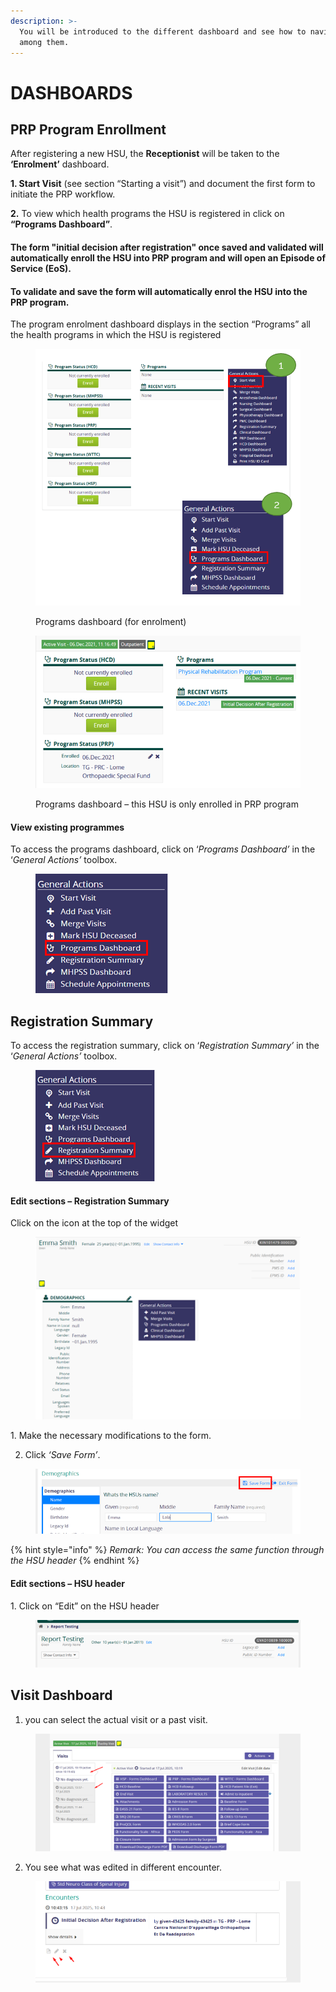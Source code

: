 ```yaml
---
description: >-
  You will be introduced to the different dashboard and see how to navigate
  among them.
---
```


# DASHBOARDS

## PRP Program Enrollment <a href="#cn2lhoer08jefh3lmybkci" id="cn2lhoer08jefh3lmybkci"></a>

After registering a new HSU, the **Receptionist** will be taken to the **‘Enrolment’** dashboard​.

**1. Start Visit** (see section “Starting a visit”) and document the first form to initiate the PRP workflow.

**2.** To view which health programs the HSU is registered in click on **“Programs Dashboard”**.

#### The form "initial decision after registration" once saved and validated will automatically enroll the HSU into PRP program and will open an Episode of Service (EoS).

#### To validate and save the form will automatically enrol the HSU into the PRP program.

The program enrolment dashboard displays in the section “Programs” all the health programs in which the HSU is registered

<figure><img src="../../.gitbook/assets/image (193).png" alt=""><figcaption><p>Programs dashboard (for enrolment)</p></figcaption></figure>

<figure><img src="../../.gitbook/assets/image (194).png" alt=""><figcaption><p>Programs dashboard – this HSU is only enrolled in PRP program</p></figcaption></figure>



#### View existing programmes

To access the programs dashboard, click on ‘_Programs Dashboard’_ in the ‘_General Actions’_ toolbox.

<figure><img src="../../.gitbook/assets/image (228).png" alt=""><figcaption></figcaption></figure>

## Registration Summary <a href="#ywvjhum2bcjsgckqxdo2r" id="ywvjhum2bcjsgckqxdo2r"></a>

To access the registration summary, click on ‘_Registration Summary’_ in the ‘_General Actions’_ toolbox.

<figure><img src="../../.gitbook/assets/image (229).png" alt=""><figcaption></figcaption></figure>

#### Edit sections – Registration Summary

Click on the icon at the top of the widget

<figure><img src="../../.gitbook/assets/image (20).png" alt=""><figcaption></figcaption></figure>

1\.      Make the necessary modifications to the form.

2. &#x20;Click _‘Save Form’_.

<figure><img src="../../.gitbook/assets/image (1) (1) (1) (1) (1) (1).png" alt=""><figcaption></figcaption></figure>

{% hint style="info" %}
_Remark: You can access the same function through the HSU header_
{% endhint %}

#### Edit sections – HSU header

1\. Click on “Edit” on the HSU header

<figure><img src="../../.gitbook/assets/image (2) (1) (1) (1) (1).png" alt=""><figcaption></figcaption></figure>



## &#x20;Visit Dashboard&#x20;

1. you can select the actual visit or a past visit.

<figure><img src="../../.gitbook/assets/image.png" alt=""><figcaption></figcaption></figure>

2. You see what was edited in different encounter.



<figure><img src="../../.gitbook/assets/image (1).png" alt=""><figcaption></figcaption></figure>

